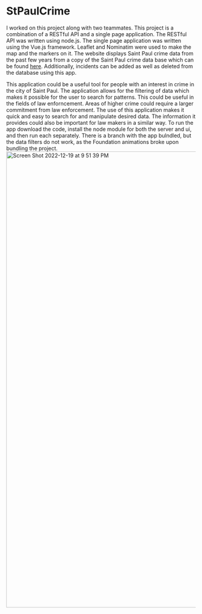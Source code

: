 # StPaulCrime
I worked on this project along with two teammates. This project is a combination of a RESTful API and a single page application. The RESTful API was written using node.js. The single page application was written using the Vue.js framework. Leaflet and Nominatim were used to make the map and the markers on it. The website displays Saint Paul crime data from the past few years from a copy of the Saint Paul crime data base which can be found <a href="https://information.stpaul.gov/datasets/stpaul::crime-incident-report/about" target="_blank">here</a>. Additionally, incidents can be added as well as deleted from the database using this app. <br/>

This application could be a useful tool for people with an interest in crime in the city of Saint Paul. The application allows for the filtering of data which makes it possible for the user to search for patterns. This could be useful in the fields of law enforncement. Areas of higher crime could require a larger commitment from law enforcement. The use of this application makes it quick and easy to search for and manipulate desired data. The information it provides could also be important for law makers in a similar way. To run the app download the code, install the node module for both the server and ui, and then run each separately. There is a branch with the app bulndled, but the data filters do not work, as the Foundation animations broke upon bundling the project.
<img width="1211" alt="Screen Shot 2022-12-19 at 9 51 39 PM" src="https://user-images.githubusercontent.com/115058774/208579718-200ac817-425c-45eb-8600-11ee3d92a0a7.png">
